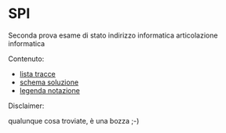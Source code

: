 # SPI
Seconda prova esame di stato indirizzo informatica articolazione informatica

Contenuto:
* [lista tracce](list.md)
* [schema soluzione](Schema%20soluzione.md)
* [legenda notazione](legenda.md)

Disclaimer:

qualunque cosa troviate, è una bozza ;-)

